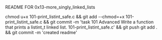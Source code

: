 README FOR 0x13-more_singly_linked_lists

chmod u+x 101-print_listint_safe.c && git add --chmod=+x 101-print_listint_safe.c && git commit -m 'task 101 Advanced Write a function that prints a listint_t linked list. 101-print_listint_safe.c' && git push
git add . && git commit -m 'created readme'